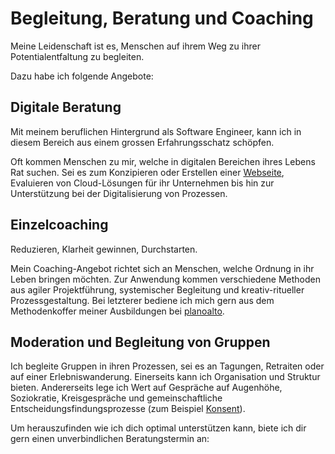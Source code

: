 # Begleitung, Beratung und Coaching

Meine Leidenschaft ist es, Menschen auf ihrem Weg zu ihrer Potentialentfaltung zu begleiten.

Dazu habe ich folgende Angebote:

## Digitale Beratung

Mit meinem beruflichen Hintergrund als Software Engineer, kann ich in diesem Bereich aus einem grossen Erfahrungsschatz schöpfen.

Oft kommen Menschen zu mir, welche in digitalen Bereichen ihres Lebens Rat suchen.
Sei es zum Konzipieren oder Erstellen einer [Webseite](/wordpress), Evaluieren von Cloud-Lösungen für ihr Unternehmen bis hin zur Unterstützung bei der Digitalisierung von Prozessen.

## Einzelcoaching

Reduzieren, Klarheit gewinnen, Durchstarten.

Mein Coaching-Angebot richtet sich an Menschen, welche Ordnung in ihr Leben bringen möchten. Zur Anwendung kommen verschiedene Methoden aus agiler Projektführung, systemischer Begleitung und kreativ-ritueller Prozessgestaltung. Bei letzterer bediene ich mich gern aus dem Methodenkoffer meiner Ausbildungen bei [planoalto](https://planoalto.ch/).

## Moderation und Begleitung von Gruppen

Ich begleite Gruppen in ihren Prozessen, sei es an Tagungen, Retraiten oder auf einer Erlebniswanderung.
Einerseits kann ich Organisation und Struktur bieten. Andererseits lege ich Wert auf
Gespräche auf Augenhöhe,
Soziokratie, Kreisgespräche und gemeinschaftliche Entscheidungsfindungsprozesse (zum Beispiel [Konsent](https://www.soziokratie.org/elemente/konsent/)).

Um herauszufinden wie ich dich optimal unterstützen kann, biete ich dir gern einen unverbindlichen Beratungstermin an:
